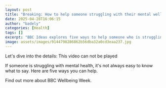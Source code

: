 ```yaml
---
layout: post
title: "Breaking: How to help someone struggling with their mental wellness"
date: 2025-04-28T16:06:15
author: "badely"
categories: [Health]
tags: []
excerpt: "BBC Ideas explores five ways to help someone who is struggling"
image: assets/images/9144798286862b56dba32a0cd3eaa237.jpg
---
```


Let's dive into the details: This video can not be played

If someone is struggling with mental health, it's not always easy to know what to say. Here are five ways you can help.

Find out more about BBC Wellbeing Week.


